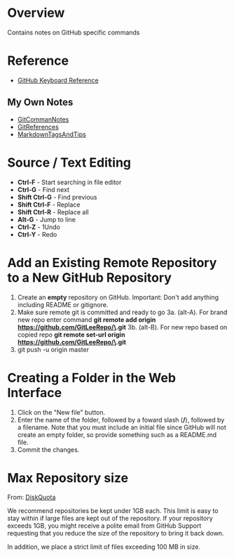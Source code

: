 # Overview

Contains notes on GitHub specific commands

# Reference

* [GitHub Keyboard Reference](https://help.github.com/articles/using-keyboard-shortcuts/)

## My Own Notes

* [GitCommanNotes](https://github.com/GitLeeRepo/GitInfo/blob/master/GitCommandNotes.md#overview)
* [GitReferences](https://github.com/GitLeeRepo/GitInfo/blob/master/GitReferences.md#overview)
* [MarkdownTagsAndTips](https://github.com/GitLeeRepo/GitInfo/blob/master/MarkdownTagsAndTips.md#overview)

# Source / Text Editing

* **Ctrl-F** - Start searching in file editor
* **Ctrl-G** - Find next
* **Shift Ctrl-G** - Find previous
* **Shift Ctrl-F** - Replace
* **Shift Ctrl-R** - Replace all
* **Alt-G**  - Jump to line
* **Ctrl-Z** - 1Undo
* **Ctrl-Y** - Redo

# Add an Existing Remote Repository to a New GitHub Repository

1. Create an **empty** repository on GitHub.  Important: Don't add anything including README or gitignore.
2. Make sure remote git is committed and ready to go
3a. (alt-A). For brand new repo enter command **git remote add origin https://github.com/GitLeeRepo/\<GitHubRepoName>.git**
3b. (alt-B). For new repo based on copied repo **git remote set-url origin https://github.com/GitLeeRepo/\<GitHubRepoName>.git**
4. git push -u origin master

# Creating a Folder in the Web Interface

1. Click on the "New file" button.
2. Enter the name of the folder, followed by a foward slash (**/**), followed by a filename.  Note that you must include an initial file since GitHub will not create an empty folder, so provide something such as a README.md file.
3. Commit the changes.

# Max Repository size

From: [DiskQuota](https://help.github.com/articles/what-is-my-disk-quota/)

We recommend repositories be kept under 1GB each. This limit is easy to stay within if large files are kept out of the repository. If your repository exceeds 1GB, you might receive a polite email from GitHub Support requesting that you reduce the size of the repository to bring it back down.

In addition, we place a strict limit of files exceeding 100 MB in size. 
